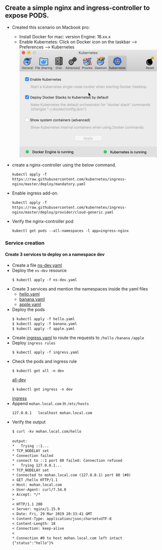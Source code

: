 ## Create a simple nginx and ingress-controller to expose PODS.

* Created this scenario on Macbook pro:
    - Install Docker for mac: version Engine: 18.xx.x
    - Enable Kubernetes: Click on Docker icon on the taskbar --> Preferences --> Kubernetes
    ![enable-k8s](images/enable-k8s.jpg?raw=true)

* create a nginx-controller using the below command.
    ```
    kubectl apply -f https://raw.githubusercontent.com/kubernetes/ingress-nginx/master/deploy/mandatory.yaml
    ```
* Enable ingress add-on.
    ```
    kubectl apply -f https://raw.githubusercontent.com/kubernetes/ingress-nginx/master/deploy/provider/cloud-generic.yaml
    ```
* Verify the nginx-controller pod
    ```
    kubectl get pods --all-namespaces -l app=ingress-nginx
    ```

### Service creation
#### Create 3 services to deploy on a namespace dev
* Create a file [ns-dev.yaml](ns-dev.yaml)
* Deploy the ```ns-dev``` resource
    ```
    $ kubectl apply -f ns-dev.yaml 
    ```
* Create 3 services and mention the namespaces inside the yaml files
    - [hello.yaml](hello.yaml)
    - [banana.yaml](banana.yaml)
    - [apple.yaml](apple.yaml)
* Deploy the pods
    ```
    $ kubectl apply -f hello.yaml
    $ kubectl apply -f banana.yaml
    $ kubectl apply -f apple.yaml
    ```
* Create [ingress.yaml](ingress.yaml) to route the requests to ```/hello``` ```/banana``` ```/apple```
* Deploy ```ingress rules```
    ```
    $ kubectl apply -f ingress.yaml
    ```
* Check the pods and ingress rule
    ```
    $ kubectl get all -n dev
    ```
    [all-dev](images/all-dev.jpg)
    ```
    $ kubectl get ingress -n dev
    ```
    [ingress](ingress.jpg)
* Append ```mohan.local.com``` in ```/etc/hosts```
    ```
    127.0.0.1	localhost mohan.local.com
    ```
* Verify the output
    ```
    $ curl -kv mohan.local.com/hello

    output:
    *   Trying ::1...
    * TCP_NODELAY set
    * Connection failed
    * connect to ::1 port 80 failed: Connection refused
    *   Trying 127.0.0.1...
    * TCP_NODELAY set
    * Connected to mohan.local.com (127.0.0.1) port 80 (#0)
    > GET /hello HTTP/1.1
    > Host: mohan.local.com
    > User-Agent: curl/7.54.0
    > Accept: */*
    >
    < HTTP/1.1 200
    < Server: nginx/1.15.9
    < Date: Fri, 29 Mar 2019 20:33:41 GMT
    < Content-Type: application/json;charset=UTF-8
    < Content-Length: 18
    < Connection: keep-alive
    <
    * Connection #0 to host mohan.local.com left intact
    {"status":"hello"}%
    ```